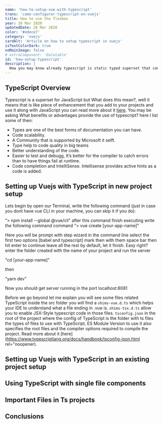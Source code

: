 ```yaml
---
name: 'how-to-setup-vue-with-typescript'
trans: 'como-configurar-typescript-en-vuejs'
title: How to use the flexbox
year: 26 Mar 2020
updatedDate: 26 Mar 2020
color: '#edece7'
category: 'vuejs'
cardAlt: 'Article on how to setup typescript in vuejs'
isTextColorDark: true
noMainImage: false
# extraComponent: 'Datatable'
id: 'how-setup-typescript'
description: |
  How you may know already typescript is static typed superset that compiles plain JavaScript, in other words it allow us to use type checking in our code let see the benefits of this bellow.
---
```


## TypeScript Overview
Typescript is a superset for JavaScript but What does this mean?, well it means that is like piece of enhancement that you add to your projects and use it along with JavaScript you can read more about it [here](https://www.typescriptlang.org/docs/handbook/basic-types.html). You may be asking What benefits or advantages provide the use of typescript? here I list some of then:

- Types are one of the best forms of documentation you can have.
- Code scalability.
- A Community that is supported by Microsoft it selft.
- Type help to code quality in big teams
- Better understanding of the code.
- Easier to test and debugg, It’s better for the compiler to catch errors than to have things fail at runtime.
- Code completion and IntelliSense. Intellisense provides active hints as a code is added.

## Setting up Vuejs with TypeScript in new project setup
Lets begin by open our Terminal, write the following command (just in case you dont have vue CLI in your machine, you can skip it if you do):

“> npm install --global @vue/cli"
after this command finish executing write the following command command
"> vue create [your-app-name]"

Here you will be prompt with step wizard in the command line select the first two options [babel and typescript] mark then with them space bar then hit enter to continue leave all the rest by default, let it finish. Easy right? enter the folder created with the name of your project and run the server

"cd [your-app-name]"

then

"yarn dev"

<image-responsive imageURL="blog/how-to-setup-vue-with-typescript/vue-typescript.png" width="100%" alt="Photo of webpage with vue server up"/>
Now you should get server running in the port localhost:8081

Before we go beyond let me explain you will see some files related TypeScript inside the src folder you will find a `shims-vue.d.ts` which helps your IDE to understand what a file ending in .vue is. 
<image-responsive imageURL="blog/how-to-setup-vue-with-typescript/file-ts.png" width="100%" alt="Photo of the files of vue typescript generated"/>
`shims-tsx.d.ts` allow you to enable JSX-Style typescript code in those files.
`tsconfig.json` in the root of the project where the config of TypeScript is the folder with ts files the types 
of files to use with TypeScript, ES Module Version to use it also specifies the root files and the compiler options required to compile the project. Read more about it [here](https://www.typescriptlang.org/docs/handbook/tsconfig-json.html rel="noopener).

## Setting up Vuejs with TypeScript in an existing project setup
## Using TypeScript with single file components
## Important Files in Ts projects
## Conclusions